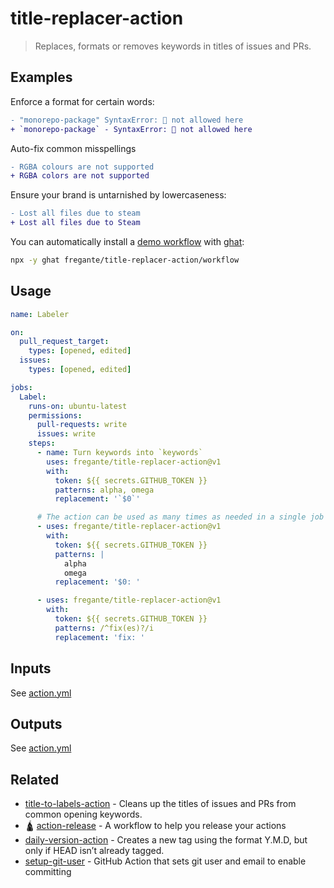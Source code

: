 # title-replacer-action

> Replaces, formats or removes keywords in titles of issues and PRs.


## Examples

Enforce a format for certain words:


```diff
- "monorepo-package" SyntaxError: 🍄 not allowed here
+ `monorepo-package` - SyntaxError: 🍄 not allowed here
```

Auto-fix common misspellings

```diff
- RGBA colours are not supported
+ RGBA colors are not supported
```

Ensure your brand is untarnished by lowercaseness:

```diff
- Lost all files due to steam
+ Lost all files due to Steam
```

You can automatically install a [demo workflow](./workflow/labeler.yml) with [ghat](https://github.com/fregante/ghat):

```sh
npx -y ghat fregante/title-replacer-action/workflow
```

## Usage

```yaml
name: Labeler

on:
  pull_request_target:
    types: [opened, edited]
  issues:
    types: [opened, edited]

jobs:
  Label:
    runs-on: ubuntu-latest
    permissions:
      pull-requests: write
      issues: write
    steps:
      - name: Turn keywords into `keywords`
        uses: fregante/title-replacer-action@v1
        with:
          token: ${{ secrets.GITHUB_TOKEN }}
          patterns: alpha, omega
          replacement: '`$0`'

      # The action can be used as many times as needed in a single job
      - uses: fregante/title-replacer-action@v1
        with:
          token: ${{ secrets.GITHUB_TOKEN }}
          patterns: |
            alpha
            omega
          replacement: '$0: '

      - uses: fregante/title-replacer-action@v1
        with:
          token: ${{ secrets.GITHUB_TOKEN }}
          patterns: /^fix(es)?/i
          replacement: 'fix: '
```

## Inputs

See [action.yml](./action.yml)

## Outputs

See [action.yml](./action.yml)

## Related

- [title-to-labels-action](https://github.com/fregante/title-to-labels-action) - Cleans up the titles of issues and PRs from common opening keywords.
- 🛕 [action-release](https://github.com/fregante/ghatemplates/blob/main/readme.md#action-release) - A workflow to help you release your actions
- [daily-version-action](https://github.com/fregante/daily-version-action) - Creates a new tag using the format Y.M.D, but only if HEAD isn’t already tagged.
- [setup-git-user](https://github.com/fregante/setup-git-user) - GitHub Action that sets git user and email to enable committing
